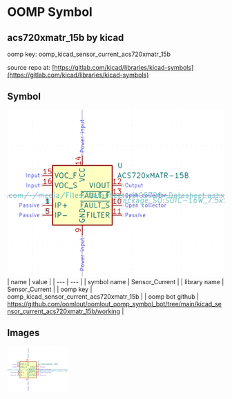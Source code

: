 # OOMP Symbol  
## acs720xmatr_15b  by kicad  
  
oomp key: oomp_kicad_sensor_current_acs720xmatr_15b  
  
source repo at: [https://gitlab.com/kicad/libraries/kicad-symbols](https://gitlab.com/kicad/libraries/kicad-symbols)  
## Symbol  
  
[![working.png](working_600.png)](working.png)  
| name | value | 
| --- | --- | 
| symbol name | Sensor_Current | 
| library name | Sensor_Current | 
| oomp key | oomp_kicad_sensor_current_acs720xmatr_15b | 
| oomp bot github | https://github.com/oomlout/oomlout_oomp_symbol_bot/tree/main/kicad_sensor_current_acs720xmatr_15b/working | 
## Images  
  
[![working.png](working_140.png)](working.png)  
